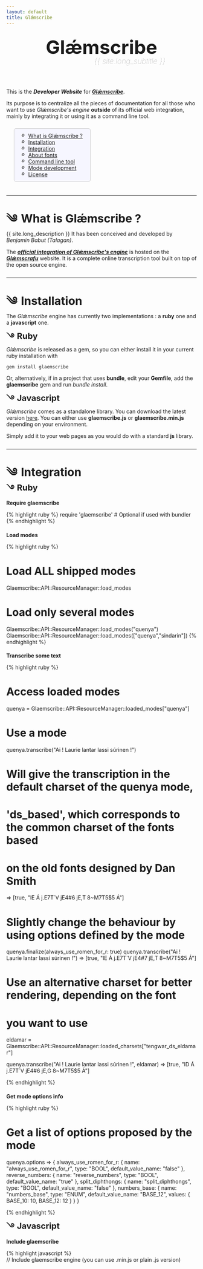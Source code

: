 ```yaml
---
layout: default
title: Glǽmscribe
---
```


<style>
.main_title {
    text-align:center;
    margin-top:30px;
    margin-bottom:60px;

}
.main_title h1     {    
    margin-top:20px;
        font-size: 50px;
        margin-bottom:0px;
        line-height:1;
           font-weight:bold; 
    }
.main_title .subtitle {
        color:#999999;
        margin-left: 150px;
           font-size: 20px;
           font-weight: lighter;
}

.username {
  margin-left:3px;
}

li:before {
	content:'\0FD4';
	font-family: kailasigns;
	margin:0;
	margin-right:10px;	
	font-size:1.1em;
	line-height:0;
    
}
h2:before {
	content:'\0F04';
	font-family: kailasigns;
	margin:0;
	margin-right:10px;	
	line-height:0;   
}
h3:before {
	content:'\0FD3';
	font-family: kailasigns;
	margin:0;
    margin-right: 7px;
    vertical-align: -1px;
	line-height:0;   
}
/*
h4:before {
	content:'\0FD4';
	font-family: kailasigns;
	margin:0;
    margin-right: 7px;
    vertical-align: -1px;
	line-height:0;   
}
*/


li {
    list-style-type:none;
}
h2 {
    font-size:30px;
    font-weight:bold;
 
    margin-bottom:10px;
}
h3 {
    font-weight: bold;
    font-size:22px;
    margin-top:0px;
    margin-bottom:5px;
}
h4 {
  margin-bottom:4px;
  font-weight:bold;
}
hr {
    border-color: #C3C3C3;
    border-width: 1px 0px 0px 0px;
    border-collapse: collapse;
    /* background-color: white; */
    border-style: solid;
    margin-top: 25px;
    margin-bottom: 20px;
}
</style>

<div class="main_title">
    <h1>Glǽmscribe</h1>
    <div class="subtitle"><i>{{ site.long_subtitle }}</i></div>   
</div>

This is the **_Developer Website_** for [**_Glǽmscribe_**](http://jrrvf.com/~glaemscrafu/english/glaemscribe.html). 

Its purpose is to centralize all the pieces of documentation for all those who want to use <i>Glǽmscribe's engine</i> **outside** of its official web integration, mainly by integrating it or using it as a command line tool. 

<div style="    background-color: #F6F6FF;
    padding: 10px;
    border-radius: 5px;
    border: solid 1px #C7C7C7;
    margin:10px 0px 10px 20px;
    display:inline-block">
<ul style="padding: 0px;
    margin: 0px 10px 0px 10px;">
    <li><a href="#about">What is Glǽmscribe ?</a></li>
    <li><a href="#install">Installation</a></li>
    <li><a href="#integrate">Integration</a></li>
    <li><a href="#about_fonts">About fonts</a></li>
    <li><a href="#clt">Command line tool</a></li>
    <li><a href="#mode_dev">Mode development</a></li>
    <li><a href="#license">License</a></li>
</ul>
</div>
<hr>

<a name="about"></a>

What is Glǽmscribe ?
--------------------

{{ site.long_description }} It has been conceived and developed by *Benjamin Babut (Talagan)*.

The [**_official integration of Glǽmscribe's engine_**](http://jrrvf.com/~glaemscrafu/english/glaemscribe.html) is hosted on the [**_Glǽmscrafu_**](http://jrrvf.com/~glaemscrafu) website. It is a complete online transcription tool built on top of the open source engine. 

<hr>

<a name="install"></a>

Installation
------------

The *Glǽmscribe* engine has currently two implementations : a **ruby** one and a **javascript** one.

### Ruby 

*Glǽmscribe* is released as a gem, so you can either install it in your current ruby installation with

    gem install glaemscribe
   
Or, alternatively, if in a project that uses **bundle**, edit your **Gemfile**, add the **glaemscribe** gem and run _bundle install_. 

### Javascript

*Glǽmscribe* comes as a standalone library. You can download the latest version <a href="https://github.com/BenTalagan/glaemscribe/tree/master/build/web/glaemscribe/js">here</a>. You can either use **glaemscribe.js** or **glaemscribe.min.js** depending on your environment. 

Simply add it to your web pages as you would do with a standard **js** library.

<hr>

<a name="integrate"></a>

Integration
-----------

### Ruby 

#### Require glaemscribe

{% highlight ruby %}
require 'glaemscribe' # Optional if used with bundler
{% endhighlight %}

#### Load modes

{% highlight ruby %}
# Load ALL shipped modes
Glaemscribe::API::ResourceManager::load_modes 

# Load only several modes
Glaemscribe::API::ResourceManager::load_modes("quenya")
Glaemscribe::API::ResourceManager::load_modes(["quenya","sindarin"])
{% endhighlight %}

#### Transcribe some text

{% highlight ruby %}
# Access loaded modes
quenya = Glaemscribe::API::ResourceManager::loaded_modes["quenya"]

# Use a mode
quenya.transcribe("Ai ! Laurie lantar lassi súrinen !")
# Will give the transcription in the default charset of the quenya mode, 
# 'ds_based', which corresponds to the common charset of the fonts based 
# on the old fonts designed by Dan Smith
 => [true, "lE Á j.E7T`V jE4#6 jE,T 8~M7T5$5 Á"]

# Slightly change the behaviour by using options defined by the mode
quenya.finalize(always_use_romen_for_r: true)
quenya.transcribe("Ai ! Laurie lantar lassi súrinen !")
 => [true, "lE Á j.E7T`V jE4#7 jE,T 8~M7T5$5 Á"]
 
# Use an alternative charset for better rendering, depending on the font 
# you want to use
eldamar = Glaemscribe::API::ResourceManager::loaded_charsets["tengwar_ds_eldamar"]

quenya.transcribe("Ai ! Laurie lantar lassi súrinen !", eldamar)
 => [true, "lD Á j.E7T`V jE4#6 jE,G 8~M7T5$5 Á"]
 
{% endhighlight %}

#### Get mode options info

{% highlight ruby %}
# Get a list of options proposed by the mode
quenya.options
 => {
  always_use_romen_for_r: {
    name: "always_use_romen_for_r",
    type: "BOOL",
    default_value_name: "false"
  },
  reverse_numbers: {
    name: "reverse_numbers",
    type: "BOOL",
    default_value_name: "true"
  },
  split_diphthongs: {
    name: "split_diphthongs",
    type: "BOOL",
    default_value_name: "false"
  },
  numbers_base: {
    name: "numbers_base",
    type: "ENUM",
    default_value_name: "BASE_12",
    values: {
      BASE_10: 10,
      BASE_12: 12
    }
  }
}
 
 
{% endhighlight %}

### Javascript

#### Include glaemscribe

{% highlight javascript %}  
// Include glaemscribe engine (you can use .min.js or plain .js version)
<script src="../glaemscribe/js/glaemscribe.min.js"/>	

// Include the charsets you need
<script src="../glaemscribe/js/charsets/tengwar_ds.cst.js"/>	
<script src="../glaemscribe/js/charsets/cirth_ds.cst.js"/>	

// Include the modes you need
<script src="../glaemscribe/js/modes/khuzdul.glaem.js"/>	
<script src="../glaemscribe/js/modes/quenya.glaem.js"/>	
<script src="../glaemscribe/js/modes/sindarin-beleriand.glaem.js"/>	
<script src="../glaemscribe/js/modes/sindarin-classical.glaem.js"/>	
{% endhighlight %}
   
#### Load modes   
   
{% highlight javascript %}     
// Load all the included modes
Glaemscribe.resource_manager.load_modes()
// Or load only several ones
Glaemscribe.resource_manager.load_modes("quenya")
Glaemscribe.resource_manager.load_modes(["quenya","sindarin-beleriand"])
{% endhighlight %}
   
#### Transcribe some text   
   
{% highlight javascript %} 
// Access loaded modes
var quenya = Glaemscribe.resource_manager.loaded_modes["quenya"]

// Use a mode
quenya.transcribe("Ai ! Laurie lantar lassi súrinen !")
// Will give the transcription in the default charset of the quenya mode, 
// 'ds_based', which corresponds to the common charset of the fonts based 
// on the old fonts designed by Dan Smith
 => [true, "lE Á j.E7T`V jE4#6 jE,T 8~M7T5$5 Á"]
  
// Slightly change the behaviour by using options defined by the mode
quenya.finalize( { always_use_romen_for_r: true } )
quenya.transcribe("Ai ! Laurie lantar lassi súrinen !")
 => [true, "lE Á j.E7T`V jE4#7 jE,T 8~M7T5$5 Á"]
 
// Use an alternative charset for better rendering, depending on the font 
// you want to use
var eldamar = Glaemscribe.resource_manager.loaded_charsets["tengwar_ds_eldamar"]

quenya.transcribe("Ai ! Laurie lantar lassi súrinen !", eldamar)
 => [true, "lD Á j.E7T`V jE4#6 jE,G 8~M7T5$5 Á"] 
{% endhighlight %}

#### Get mode options info

{% highlight javascript %}
// Get a list of options proposed by the mode
quenya.options
 => {
  always_use_romen_for_r: {
    name: "always_use_romen_for_r",
    type: "BOOL",
    default_value_name: "false"
  },
  reverse_numbers: {
    name: "reverse_numbers",
    type: "BOOL",
    default_value_name: "true"
  },
  split_diphthongs: {
    name: "split_diphthongs",
    type: "BOOL",
    default_value_name: "false"
  },
  numbers_base: {
    name: "numbers_base",
    type: "ENUM",
    default_value_name: "BASE_12",
    values: {
      BASE_10: 10,
      BASE_12: 12
    }
  }
}

{% endhighlight %}

<hr>


<a name="about_fonts"></a>

About Fonts
-----------

Font integration, particularily webfont integration, is of your responsability. We do not own or are the authors of any font dedicated to the transcription of Tolkien languages and writing systems.

Still, you can find [**_there on Glǽmscrafu_**](http://jrrvf.com/~glaemscrafu/english/about-transcriptions.html) a few of the fonts we slightly modified to make them work with the distributed official modes for Glǽmscribe.

<hr>

<a name="clt"></a>

Using the command line tool
---------------------------

{% highlight text %}
 glaemscribe help 

  NAME:

    glaemscribe

  DESCRIPTION:

    Glǽmscribe (also written Glaemscribe) is a software dedicated to the
    transcription of texts between writing systems, and more specifically
    dedicated to the transcription of J.R.R. Tolkien's invented languages 
    to some of his devised writing systems.

  COMMANDS:
        
    help       Display global or [command] help documentation           
    info       Displays information about an embedded mode              
    list       Lists all available embedded modes               
    transcribe Transcribes a file (default command)     

  GLOBAL OPTIONS:
        
    -h, --help 
        Display help documentation
        
    -v, --version 
        Display version information
        
    -t, --trace 
        Display backtrace when an error occurs
          
  AUTHOR:

    Benjamin Talagan Babut
{% endhighlight %}

{% highlight text %}
glaemscribe help transcribe

  NAME:

    transcribe

  SYNOPSIS:

    glaemscribe transcribe file [options]

  DESCRIPTION:

    Transcribes a file with the given options. You can use '-' instead of a file name to work with stdin.

  OPTIONS:
        
    -m, --mode mode 
        The name of the embedded mode to use. See the 'list' command to get a list of available modes names.
        
    -c, --charset charset 
        The name of the charset to use. If not given, glaemscribe will load and use the default charset defined in the mode.
        
    --modefile modefile 
        Use a custom mode file instead of an embedded one. The file extension must be .glaem .
        
    --charsetfile charsetfile 
        Use a custom charset file instead of an embedded one. The file extension must be .cst .
        
    -o, --options name1:value1,name2:value2,... 
        Pass options to the transcriptor (see the mode options documentation).
{% endhighlight %}

<hr>

<a name="mode_dev"></a>

Mode development
----------------

If you're interested in developing modes for Glǽmscribe, please check the official [*mode authoring documentation* on Glǽmscrafu]({{ site.glaemscribe_mode_documentation_url }}). We have chosen to separate that specific part of the documentation because we have considered that it deals with matters of *usage development* rather than *integration development* stricto sensu. 

<hr>

<a name="license"></a>

License
-------

Glǽmscribe is released under the terms of the GNU Affero General Public License :

    Glǽmscribe (also written Glaemscribe) is a software dedicated to
    the transcription of texts between writing systems, and more 
    specifically dedicated to the transcription of J.R.R. Tolkien's 
    invented languages to some of his devised writing systems.
    
    Copyright (C) 2015 Benjamin Babut (Talagan).
    
    This program is free software: you can redistribute it and/or modify
    it under the terms of the GNU Affero General Public License as published by
    the Free Software Foundation, either version 3 of the License, or
    any later version.
    
    This program is distributed in the hope that it will be useful,
    but WITHOUT ANY WARRANTY; without even the implied warranty of
    MERCHANTABILITY or FITNESS FOR A PARTICULAR PURPOSE.  See the
    GNU Affero General Public License for more details.
    
    You should have received a copy of the GNU Affero General Public License
    along with this program.  If not, see <http://www.gnu.org/licenses/>.


